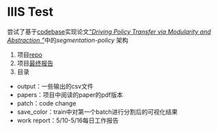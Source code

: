 # IIIS Test

尝试了基于[codebase](https://github.com/gy20073/coiltraine)实现论文[*“Driving Policy Transfer via Modularity and Abstraction ”*](https://arxiv.org/abs/1804.09364)中的*segmentation-policy* 架构

1. 项目[repo](https://github.com/592McAvoy/coiltraine)  
2. 项目[最终报告](https://github.com/592McAvoy/IIIS-Test/blob/master/work%20report/IIIS-Test%20Report.md)
3. 目录
- output：一些输出的csv文件
- papers：项目中阅读的paper的pdf版本
- patch：code change
- save_color：train中对第一个batch进行分割后的可视化结果
- work report：5/10-5/16每日工作报告
